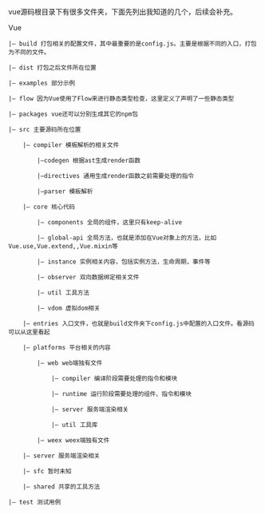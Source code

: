 

vue源码根目录下有很多文件夹，下面先列出我知道的几个，后续会补充。

Vue

    |— build 打包相关的配置文件，其中最重要的是config.js。主要是根据不同的入口，打包为不同的文件。

    |— dist 打包之后文件所在位置

    |— examples 部分示例

    |— flow 因为Vue使用了Flow来进行静态类型检查，这里定义了声明了一些静态类型

    |— packages vue还可以分别生成其它的npm包

    |— src 主要源码所在位置

        |— compiler 模板解析的相关文件

            |—codegen 根据ast生成render函数

            |—directives 通用生成render函数之前需要处理的指令

            |—parser 模板解析

        |— core 核心代码

            |— components 全局的组件，这里只有keep-alive

            |— global-api 全局方法，也就是添加在Vue对象上的方法，比如Vue.use,Vue.extend,,Vue.mixin等

            |— instance 实例相关内容，包括实例方法，生命周期，事件等

            |— observer 双向数据绑定相关文件

            |— util 工具方法

            |— vdom 虚拟dom相关

        |— entries 入口文件，也就是build文件夹下config.js中配置的入口文件。看源码可以从这里看起

        |— platforms 平台相关的内容

            |— web web端独有文件

                |— compiler 编译阶段需要处理的指令和模块

                |— runtime 运行阶段需要处理的组件、指令和模块

                |— server 服务端渲染相关

                |— util 工具库

            |— weex weex端独有文件

        |— server 服务端渲染相关

        |— sfc 暂时未知

        |— shared 共享的工具方法

    |— test 测试用例
